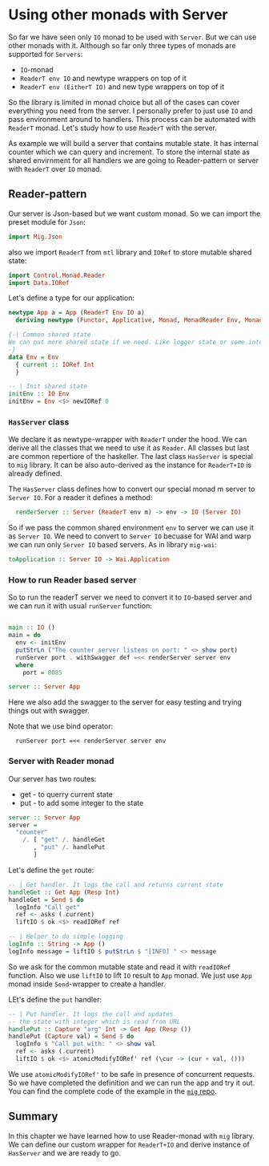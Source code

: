 # Using other monads with Server

So far we have seen only `IO` monad to be used with `Server`.
But we can use other monads with it. Although so far
only three types of monads are supported for `Servers`:

* `IO`-monad
* `ReaderT env IO` and newtype wrappers on top of it
* `ReaderT env (EitherT IO)` and new type wrappers on top of it

So the library is limited in monad choice but all of the cases
can cover everything you need from the server. 
I personally prefer to just use `IO` and pass environment around
to handlers. This process can be automated with `ReaderT` monad.
Let's study how to use `ReaderT` with the server.

As example we will build a server that contains mutable state.
It has internal counter which we can query and increment.
To store the internal state as shared envirnment for all handlers
we are going to Reader-pattern or server with `ReaderT` over `IO` monad. 

## Reader-pattern

Our server is Json-based but we want custom monad. So we can import the preset module
for `Json`:

```haskell
import Mig.Json
```

also we import `ReaderT` from `mtl` library and `IORef` to store mutable shared state:

```haskell
import Control.Monad.Reader
import Data.IORef
```

Let's define a type for our application:

```haskell
newtype App a = App (ReaderT Env IO a)
  deriving newtype (Functor, Applicative, Monad, MonadReader Env, MonadIO, HasServer)

{-| Common shared state
We can put more shared state if we need. Like logger state or some interfaces.
-}
data Env = Env
  { current :: IORef Int
  }

-- | Init shared state
initEnv :: IO Env
initEnv = Env <$> newIORef 0
```

### `HasServer` class

We declare it as newtype-wrapper with `ReaderT` under the hood.
We can derive all the classes that we need to use it as `Reader`.
All classes but last are common repertiore of the haskeller. 
The last class `HasServer` is special to `mig` library.
It can be also auto-derived as the instance for `ReaderT+IO` is already defined.

The `HasServer` class defines how to convert our special monad m server
to `Server IO`. For a reader it defines a method:

```haskell
  renderServer :: Server (ReaderT env m) -> env -> IO (Server IO)
```

So if we pass the common shared environment `env` to server
we can use it as `Server IO`. We need to convert to `Server IO`
becuase for WAI and warp we can run only `Server IO` based servers.
As in library `mig-wai`:

```haskell
toApplication :: Server IO -> Wai.Application
```

### How to run Reader based server

So to run the readerT server we need to convert it to `IO`-based server
and we can run it with usual `runServer` function:


```haskell

main :: IO ()
main = do
  env <- initEnv 
  putStrLn ("The counter server listens on port: " <> show port)
  runServer port . withSwagger def =<< renderServer server env
  where
    port = 8085

server :: Server App
```

Here we also add the swagger to the server for easy testing
and trying things out with swagger.

Note that we use bind operator:

```
  runServer port =<< renderServer server env
```

### Server with Reader monad

Our server has two routes:

* get - to querry current state
* put - to add some integer to the state

```haskell
server :: Server App
server =
  "counter"
    /. [ "get" /. handleGet
       , "put" /. handlePut
       ]
```
Let's define the `get` route:

```haskell
-- | Get handler. It logs the call and returns current state
handleGet :: Get App (Resp Int)
handleGet = Send $ do
  logInfo "Call get"
  ref <- asks (.current)
  liftIO $ ok <$> readIORef ref

-- | Helper to do simple logging
logInfo :: String -> App ()
logInfo message = liftIO $ putStrLn $ "[INFO] " <> message
```

So we ask for the common mutable state and read it with `readIORef` function.
Also we use `liftIO` to lift `IO` result to `App` monad.
We just use `App` monad inside `Send`-wrapper to create a handler.

LEt's define the `put` handler:

```haskell
-- | Put handler. It logs the call and updates 
-- the state with integer which is read from URL
handlePut :: Capture "arg" Int -> Get App (Resp ())
handlePut (Capture val) = Send $ do
  logInfo $ "Call put with: " <> show val
  ref <- asks (.current)
  liftIO $ ok <$> atomicModifyIORef' ref (\cur -> (cur + val, ()))
```

We use `atomicModifyIORef'` to be safe in presence of concurrent requests.
So we have completed the definition and we can run the app and try it out.
You can find the complete code of the example in the [`mig` repo](https://github.com/anton-k/mig/blob/main/examples/mig-example-apps/Counter/Main.hs).


## Summary 

In this chapter we have learned how to use Reader-monad with `mig` library.
We can define our custom wrapper for `ReaderT+IO` and derive instance 
of `HasServer` and we are ready to go.


